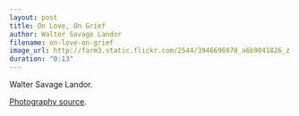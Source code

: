 ```yaml
---
layout: post
title: On Love, On Grief
author: Walter Savage Landor
filename: on-love-on-grief
image_url: http://farm3.static.flickr.com/2544/3946696978_a6b9041826_z.jpg
duration: "0:13"
---
```


Walter Savage Landor.

[Photography source](http://www.flickr.com/photos/nswmaritime/3946696978/).
